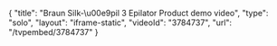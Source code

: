 {
    "title": "Braun Silk-\u00e9pil 3 Epilator Product demo video",
    "type": "solo",
    "layout": "iframe-static",
    "videoId": "3784737",
    "url": "\/tvpembed\/3784737"
}